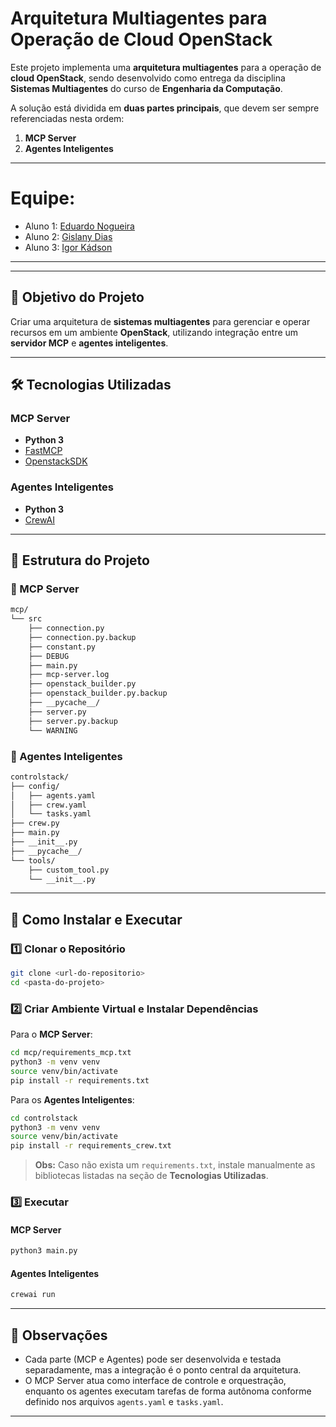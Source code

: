 # Arquitetura Multiagentes para Operação de Cloud OpenStack

Este projeto implementa uma **arquitetura multiagentes** para a operação de **cloud OpenStack**, sendo desenvolvido como entrega da disciplina **Sistemas Multiagentes** do curso de **Engenharia da Computação**.

A solução está dividida em **duas partes principais**, que devem ser sempre referenciadas nesta ordem:
1. **MCP Server**
2. **Agentes Inteligentes**

---

# Equipe:

- Aluno 1: [Eduardo Nogueira](https://github.com/eduardongal)
- Aluno 2: [Gislany Dias](https://github.com/gislanydias)
- Aluno 3: [Igor Kádson](https://github.com/igorkso)

---

---

## 🎯 Objetivo do Projeto
Criar uma arquitetura de **sistemas multiagentes** para gerenciar e operar recursos em um ambiente **OpenStack**, utilizando integração entre um **servidor MCP** e **agentes inteligentes**.

---

## 🛠️ Tecnologias Utilizadas

### MCP Server
- **Python 3**
- [FastMCP](https://pypi.org/project/fastmcp/)
- [OpenstackSDK](https://docs.openstack.org/openstacksdk/latest/)

### Agentes Inteligentes
- **Python 3**
- [CrewAI](https://docs.crewai.com/)

---

## 📂 Estrutura do Projeto

### 📁 MCP Server
```bash
mcp/
└── src
    ├── connection.py
    ├── connection.py.backup
    ├── constant.py
    ├── DEBUG
    ├── main.py
    ├── mcp-server.log
    ├── openstack_builder.py
    ├── openstack_builder.py.backup
    ├── __pycache__/
    ├── server.py
    ├── server.py.backup
    └── WARNING
```

### 📁 Agentes Inteligentes
```bash
controlstack/
├── config/
│   ├── agents.yaml
│   ├── crew.yaml
│   └── tasks.yaml
├── crew.py
├── main.py
├── __init__.py
├── __pycache__/
└── tools/
    ├── custom_tool.py
    └── __init__.py
```

---

## 🚀 Como Instalar e Executar

### 1️⃣ Clonar o Repositório
```bash
git clone <url-do-repositorio>
cd <pasta-do-projeto>
```

### 2️⃣ Criar Ambiente Virtual e Instalar Dependências
Para o **MCP Server**:
```bash
cd mcp/requirements_mcp.txt
python3 -m venv venv
source venv/bin/activate
pip install -r requirements.txt
```

Para os **Agentes Inteligentes**:
```bash
cd controlstack
python3 -m venv venv
source venv/bin/activate
pip install -r requirements_crew.txt
```

> **Obs:** Caso não exista um `requirements.txt`, instale manualmente as bibliotecas listadas na seção de **Tecnologias Utilizadas**.

### 3️⃣ Executar

#### MCP Server
```bash
python3 main.py
```

#### Agentes Inteligentes
```bash
crewai run
```

---

## 📌 Observações
- Cada parte (MCP e Agentes) pode ser desenvolvida e testada separadamente, mas a integração é o ponto central da arquitetura.
- O MCP Server atua como interface de controle e orquestração, enquanto os agentes executam tarefas de forma autônoma conforme definido nos arquivos `agents.yaml` e `tasks.yaml`.

---

